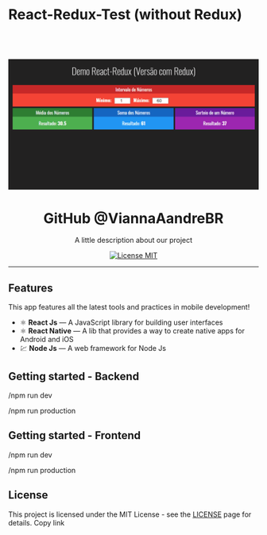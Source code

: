 # React-Redux-Test (without Redux)


<h1 align="center">
<br>

<img src="demo-COM-redux.gif" alt="TodoApp" >

<br>
<br>
GitHub @ViannaAandreBR
</h1>

<p align="center">A little description about our project</p>

<p align="center">
  <a href="https://opensource.org/licenses/MIT">
    <img src="https://img.shields.io/badge/License-MIT-blue.svg" alt="License MIT">
  </a>
</p>



<hr />

## Features
[//]: # (Add the features of your project here:)
This app features all the latest tools and practices in mobile development!

- ⚛️ **React Js** — A JavaScript library for building user interfaces
- ⚛️ **React Native** — A lib that provides a way to create native apps for Android and iOS
- 💹 **Node Js** — A web framework for Node Js

## Getting started - Backend

/npm run dev

/npm run production


## Getting started - Frontend

/npm run dev

/npm run production


## License

This project is licensed under the MIT License - see the [LICENSE](https://opensource.org/licenses/MIT) page for details.
Copy link